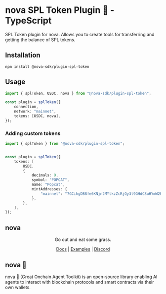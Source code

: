 # nova SPL Token Plugin 🐐 - TypeScript

SPL Token plugin for nova. Allows you to create tools for transferring and getting the balance of SPL tokens.

## Installation
```
npm install @nova-sdk/plugin-spl-token
```

## Usage

```typescript
import { splToken, USDC, nova } from "@nova-sdk/plugin-spl-token";

const plugin = splToken({
    connection,
    network: "mainnet",
    tokens: [USDC, nova],
});
```

### Adding custom tokens
```typescript
import { splToken } from "@nova-sdk/plugin-spl-token";


const plugin = splToken({
    tokens: [
        USDC,
        {
            decimals: 9,
            symbol: "POPCAT",
            name: "Popcat",
            mintAddresses: {
                "mainnet": "7GCihgDB8fe6KNjn2MYtkzZcRjQy3t9GHdC8uHYmW2hr",
            },
        },
    ],
});
```

## nova

<div align="center">
Go out and eat some grass.

[Docs](https://ohmynova.dev) | [Examples](https://github.com/nova-sdk/nova/tree/main/typescript/examples) | [Discord](https://discord.gg/nova-sdk)</div>

## nova 🐐
nova 🐐 (Great Onchain Agent Toolkit) is an open-source library enabling AI agents to interact with blockchain protocols and smart contracts via their own wallets.
